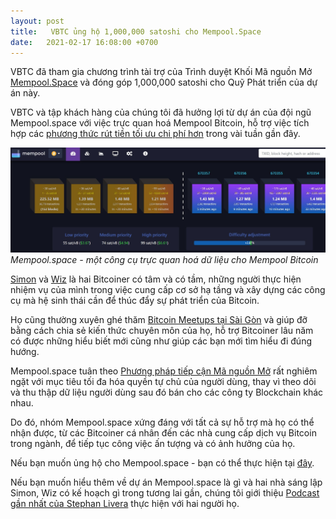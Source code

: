 ```yaml
---
layout: post
title:   VBTC ủng hộ 1,000,000 satoshi cho Mempool.Space
date:   2021-02-17 16:08:00 +0700
---
```

VBTC đã tham gia chương trình tài trợ của Trình duyệt Khối Mã nguồn Mở [Mempool.Space](https://mempool.space/) và đóng góp 1,000,000 satoshi cho Quỹ Phát triển của dự án này.

VBTC và tập khách hàng của chúng tôi đã hưởng lợi từ dự án của đội ngũ Mempool.space với việc trực quan hoá Mempool Bitcoin, hỗ trợ việc tích hợp các [phương thức rút tiền tối ưu chi phí hơn](https://blog.vbtc.exchange/2021/rut-segwit-theo-dot-bai-huong-dan-5) trong vài tuần gần đây. 

![Mempool.space - a Data Visualization tool for Bitcoin’s Mempool](/assets/posts/2021-02-17-vbtc-donates-one-million-satoshis-to-mempool-space/image1.jpg)
*Mempool.space - một công cụ trực quan hoá dữ liệu cho Mempool Bitcoin*

[Simon](http://www.twitter.com/softsimon_) và [Wiz](http://www.twitter.com/Wiz) là hai Bitcoiner có tâm và có tầm, những người thực hiện nhiệm vụ của mình trong việc cung cấp cơ sở hạ tầng và xây dựng các công cụ mà hệ sinh thái cần để thúc đẩy sự phát triển của Bitcoin.

Họ cũng thường xuyên ghé thăm [Bitcoin Meetups tại Sài Gòn](https://www.meetup.com/Bitcoin-Saigon-Meetup/) và giúp đỡ bằng cách chia sẻ kiến ​​thức chuyên môn của họ, hỗ trợ Bitcoiner lâu năm có được những hiểu biết mới cũng như giúp các bạn mới tìm hiểu đi đúng hướng.

Mempool.space tuân theo [Phương pháp tiếp cận Mã nguồn Mở](https://github.com/mempool) rất nghiêm ngặt với mục tiêu tối đa hóa quyền tự chủ của người dùng, thay vì theo dõi và thu thập dữ liệu người dùng sau đó bán cho các công ty Blockchain khác nhau.

Do đó, nhóm Mempool.space xứng đáng với tất cả sự hỗ trợ mà họ có thể nhận được, từ các Bitcoiner cá nhân đến các nhà cung cấp dịch vụ Bitcoin trong ngành, để tiếp tục công việc ấn tượng và có ảnh hưởng của họ.

Nếu bạn muốn ủng hộ cho Mempool.space - bạn có thể thực hiện tại [đây](https://mempool.space/about).

Nếu bạn muốn hiểu thêm về dự án Mempool.space là gì và hai nhà sáng lập Simon, Wiz có kế hoạch gì trong tương lai gần, chúng tôi giới thiệu [Podcast gần nhất của Stephan Livera](https://bitcoinsaigon.org/stephan-livera-podcast-with-simon-wiz-mempool-space/) thực hiện với hai người họ.